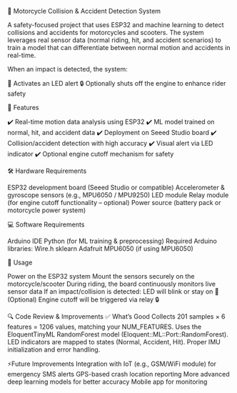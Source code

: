 🚦 Motorcycle Collision & Accident Detection System

A safety-focused project that uses ESP32 and machine learning to detect collisions and accidents for motorcycles and scooters.
The system leverages real sensor data (normal riding, hit, and accident scenarios) to train a model that can differentiate between normal motion and accidents in real-time.

When an impact is detected, the system:

🚨 Activates an LED alert
🔒 Optionally shuts off the engine to enhance rider safety

📌 Features

  ✔️ Real-time motion data analysis using ESP32
  ✔️ ML model trained on normal, hit, and accident data
  ✔️ Deployment on Seeed Studio board
  ✔️ Collision/accident detection with high accuracy
  ✔️ Visual alert via LED indicator
  ✔️ Optional engine cutoff mechanism for safety

🛠️ Hardware Requirements

  ESP32 development board (Seeed Studio or compatible)
  Accelerometer & gyroscope sensors (e.g., MPU6050 / MPU9250)
  LED module
  Relay module (for engine cutoff functionality – optional)
  Power source (battery pack or motorcycle power system)

💻 Software Requirements

Arduino IDE 
Python (for ML training & preprocessing)
Required Arduino libraries:
  Wire.h
  sklearn
  Adafruit MPU6050 (if using MPU6050)

🚀 Usage

Power on the ESP32 system
Mount the sensors securely on the motorcycle/scooter
During riding, the board continuously monitors live sensor data
If an impact/collision is detected:
  LED will blink or stay on 🚨
  (Optional) Engine cutoff will be triggered via relay 🔒

🔍 Code Review & Improvements
✅ What’s Good
  Collects 201 samples × 6 features = 1206 values, matching your NUM_FEATURES.
  Uses the EloquentTinyML RandomForest model (Eloquent::ML::Port::RandomForest).
  LED indicators are mapped to states (Normal, Accident, Hit).
  Proper IMU initialization and error handling.

⚡Future Improvements
  Integration with IoT (e.g., GSM/WiFi module) for emergency SMS alerts
  GPS-based crash location reporting
  More advanced deep learning models for better accuracy
  Mobile app for monitoring
